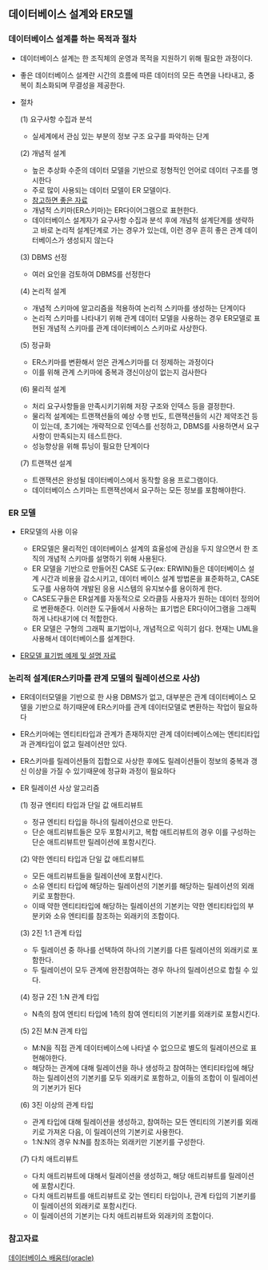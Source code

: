 ## 데이터베이스 설계와 ER모델

### 데이터베이스 설계를 하는 목적과 절차
- 데이터베이스 설계는 한 조직체의 운영과 목적을 지원하기 위해 필요한 과정이다. 
- 좋은 데이터베이스 설계란 시간의 흐름에 따른 데이터의 모든 측면을 나타내고, 중복이 최소화되며 무결성을 제공한다. 
- 절차
  
  (1) 요구사항 수집과 분석
    - 실세계에서 관심 있는 부분의 정보 구조 요구를 파악하는 단계


  (2) 개념적 설계
    - 높은 추상화 수준의 데이터 모델을 기반으로 정형적인 언어로 데이터 구조를 명시한다
    - 주로 많이 사용되는 데이터 모델이 ER 모델이다. 
    - [참고하면 좋은 자료](http://contents2.kocw.or.kr/KOCW/document/2016/catholic/hwangbyungyeon/11.pdf)
    - 개념적 스키마(ER스키마)는 ER다이어그램으로 표현한다. 
    - 데이터베이스 설계자가 요구사항 수집과 분석 후에 개념적 설계단계를 생략하고 바로 논리적 설계단계로 가는 경우가 있는데, 이런 경우 흔히 좋은 관계 데이터베이스가 생성되지 않는다

  (3) DBMS 선정
    - 여러 요인을 검토하여 DBMS를 선정한다


  (4) 논리적 설계
    - 개념적 스키마에 알고리즘을 적용하여 논리적 스키마를 생성하는 단계이다
    - 논리적 스키마를 나타내기 위해 관계 데이터 모델을 사용하는 경우 ER모델로 표현된 개념적 스키마를 관계 데이터베이스 스키마로 사상한다. 


  (5) 정규화
    - ER스키마를 변환해서 얻은 관계스키마를 더 정제하는 과정이다
    - 이를 위해 관계 스키마에 중복과 갱신이상이 없는지 검사한다


  (6) 물리적 설계
    - 처리 요구사항들을 만족시키기위해 저장 구조와 인덱스 등을 결정한다. 
    - 물리적 설계에는 트랜잭션들의 예상 수행 빈도, 트랜잭션들의 시간 제약조건 등이 있는데, 초기에는 개략적으로 인덱스를 선정하고, DBMS를 사용하면서 요구사항이 만족되는지 테스트한다. 
    - 성능향상을 위해 튜닝이 필요한 단계이다


  (7) 트랜잭션 설계
    - 트랜잭션은 완성될 데이터베이스에서 동작할 응용 프로그램이다. 
    - 데이터베이스 스키마는 트랜잭션에서 요구하는 모든 정보를 포함해야한다. 




### ER 모델
- ER모델의 사용 이유
  - ER모델은 물리적인 데이터베이스 설계의 효율성에 관심을 두지 않으면서 한 조직의 개념적 스키마를 설명하기 위해 사용된다.
  - ER 모델을 기반으로 만들어진 CASE 도구(ex: ERWIN)들은 데이터베이스 설계 시간과 비용을 감소시키고, 데이터 베이스 설계 방법론을 표준화하고, CASE도구를 사용하여 개발된 응용 시스템의 유지보수를 용이하게 한다. 
  - CASE도구들은 ER설계를 자동적으로 오라클등 사용자가 원하는 데이터 정의어로 변환해준다. 이러한 도구들에서 사용하는 표기법은 ER다이어그램을 그래픽하게 나타내기에 더 적합한다. 
  - ER 모델은 구형의 그래픽 표기법이나, 개념적으로 익히기 쉽다. 현재는 UML을 사용해서 데이터베이스를 설계한다. 

- [ER모델 표기법 예제 및 설명 자료](https://mangkyu.tistory.com/27)


### 논리적 설계(ER스키마를 관계 모델의 릴레이션으로 사상)
- ER데이터모델을 기반으로 한 사용 DBMS가 없고, 대부분은 관계 데이터베이스 모델을 기반으로 하기때문에 ER스키마를 관계 데이터모델로 변환하는 작업이 필요하다
- ER스키마에는 엔티티타입과 관계가 존재하지만 관계 데이터베이스에는 엔티티타입과 관계타입이 없고 릴레이션만 있다. 
- ER스키마를 릴레이션들의 집합으로 사상한 후에도 릴레이션들이 정보의 중복과 갱신 이상을 가질 수 있기때문에 정규화 과정이 필요하다

- ER 릴레이션 사상 알고리즘
  
  (1) 정규 엔티티 타입과 단일 값 애트리뷰트
    - 정규 엔티티 타입을 하나의 릴레이션으로 만든다. 
    - 단순 애트리뷰트들은 모두 포함시키고, 복합 애트리뷰트의 경우 이를 구성하는 단순 애트리뷰트만 릴레이션에 포함시킨다. 

  (2) 약한 엔티티 타입과 단일 값 애트리뷰트
    - 모든 애트리뷰트들을 릴레이션에 포함시킨다. 
    - 소유 엔티티 타입에 해당하는 릴레이션의 기본키를 해당하는 릴레이션의 외래키로 포함한다. 
    - 이때 약한 엔티티타입에 해당하는 릴레이션의 기본키는 약한 엔티티타입의 부분키와 소유 엔티티를 참조하는 외래키의 조합이다.

  (3) 2진 1:1 관계 타입
    - 두 릴레이션 중 하나를 선택하여 하나의 기본키를 다른 릴레이션의 외래키로 포함한다. 
    - 두 릴레이션이 모두 관계에 완전참여하는 경우 하나의 릴레이션으로 합칠 수 있다. 

  (4) 정규 2진 1:N 관계 타입
    - N측의 참여 엔티티 타입에 1측의 참여 엔티티의 기본키를 외래키로 포함시킨다. 
  
  (5) 2진 M:N 관계 타입
    - M:N을 직접 관계 데이터베이스에 나타낼 수 없으므로 별도의 릴레이션으로 표현해야한다. 
    - 해당하는 관계에 대해 릴레이션을 하나 생성하고 참여하는 엔티티타입에 해당하는 릴레이션의 기본키를 모두 외래키로 포함하고, 이들의 조합이 이 릴레이션의 기본키가 된다

  (6) 3진 이상의 관계 타입
    - 관계 타입에 대해 릴레이션을 생성하고, 참여하는 모든 엔티티의 기본키를 외래키로 가져온 다음, 이 릴레이션의 기본키로 사용한다. 
    - 1:N:N의 경우 N:N를 참조하는 외래키만 기본키를 구성한다. 
  
  (7) 다치 애트리뷰트
    - 다치 애트리뷰트에 대해서 릴레이션을 생성하고, 해당 애트리뷰트를 릴레이션에 포함시킨다. 
    - 다치 애트리뷰트를 애트리뷰트로 갖는 엔티티 타입이나, 관계 타입의 기본키를 이 릴레이션의 외래키로 포함시킨다. 
    - 이 릴레이션의 기본키는 다치 애트리뷰트와 외래키의 조합이다.

### 참고자료
[데이터베이스 배움터(oracle)](http://www.yes24.com/Product/Goods/4154340)



  